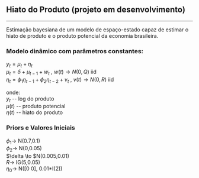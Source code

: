 
## Hiato do Produto (projeto em desenvolvimento)
-------------------------------------------------------------------------------------
 
Estimação bayesiana de um modelo de espaço-estado capaz de estimar o hiato de produto e
o produto potencial da economia brasileira.

### Modelo dinâmico com parâmetros constantes:


$y_{t} = \mu_{t} + \eta_{t}$\
$\mu_{t} = \delta + \mu_{t-1} + w_{t}$                          , $w(t) \to N(0,Q)$ iid\
$\eta_{t} = \phi_{1}\eta_{t-1} + \phi_{2}\eta_{t-2} + v_{t}$    , $v(t) \to N(0,R)$ iid

onde:\
$y_{t}$ -- log do produto\
$\mu(t)$ -- produto potencial\
$\eta(t)$ -- hiato do produto
 
### Priors e Valores Iniciais

$\phi_{1} \to$ N(0.7,0.1)\
$\phi_{2} \to$ N(0,0.05)\
$\delta \to $N(0.005,0.01)\
$R \to$ IG(5,0.05)\
$\eta_{0} \to$ N([0 0], 0.01*I(2))
